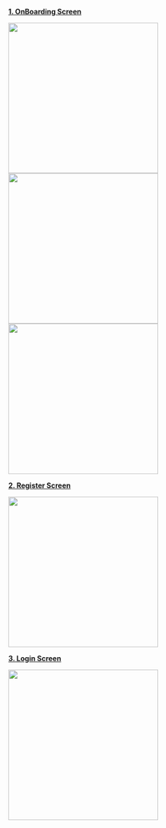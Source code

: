 **[1. OnBoarding Screen](url)**

<img src="https://user-images.githubusercontent.com/58812384/176411576-8f20e7f0-f72c-4240-9254-ba7d5654d343.jpg" width="300"/>  <img src="https://user-images.githubusercontent.com/58812384/176411568-b2e5e3d8-f2ce-490b-b8f9-60433392b5e6.jpg" width="300"/>    <img src="https://user-images.githubusercontent.com/58812384/176411564-9d48ad81-1b65-42b8-bee7-8e5c76d708df.jpg" width="300"/>



**[2. Register Screen](url)**

<img src="https://user-images.githubusercontent.com/58812384/176411536-c7d669f2-5016-45d2-8ab6-76d286449533.jpg" width="300"/>



**[3. Login Screen](url)**

<img src="https://user-images.githubusercontent.com/58812384/176411548-d30ee558-e993-4eac-ac52-fd0c18014368.jpg" width="300"/>
